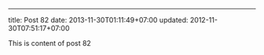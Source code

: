 ---
title: Post 82
date: 2013-11-30T01:11:49+07:00
updated: 2012-11-30T07:51:17+07:00

This is content of post 82